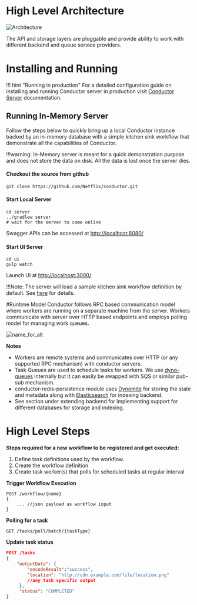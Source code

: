 # High Level Architecture
![Architecture](images/conductor-architecture.png)

The API and storage layers are pluggable and provide ability to work with different backend and queue service providers.

# Installing and Running

!!! hint "Running in production"
	For a detailed configuration guide on installing and running Conductor server in production visit [Conductor Server](/server) documentation.

## Running In-Memory Server

Follow the steps below to quickly bring up a local Conductor instance backed by an in-memory database with a simple kitchen sink workflow that demonstrate all the capabilities of Conductor.

!!!warning:
	In-Memory server is meant for a quick demonstration purpose and does not store the data on disk.  All the data is lost once the server dies.

#### Checkout the source from github

```
git clone https://github.com/Netflix/conductor.git
```
#### Start Local Server
```shell
cd server
../gradlew server
# wait for the server to come online
```
Swagger APIs can be accessed at [http://localhost:8080/](http://localhost:8080/)

#### Start UI Server
```shell
cd ui
gulp watch
```
Launch UI at [http://localhost:3000/](http://localhost:3000/)

!!!Note:
	The server will load a sample kitchen sink workflow definition by default.  See [here](/metadata/kitchensink/) for details.


#Runtime Model
Conductor follows RPC based communication model where workers are running on a separate machine from the server.  Workers communicate with server over HTTP based endpoints and employs polling model for managing work queues.

![name_for_alt](overview.png)

**Notes**

* Workers are remote systems and communicates over HTTP (or any supported RPC mechanism) with conductor servers.
* Task Queues are used to schedule tasks for workers.  We use [dyno-queues][1] internally but it can easily be swapped with SQS or similar pub-sub mechanism.
* conductor-redis-persistence module uses [Dynomite][2] for storing the state and metadata along with [Elasticsearch][3] for indexing backend.
* See section under extending backend for implementing support for different databases for storage and indexing.

[1]: https://github.com/Netflix/dyno-queues
[2]: https://github.com/Netflix/dynomite
[3]: https://www.elastic.co

# High Level Steps
**Steps required for a new workflow to be registered and get executed:**

1. Define task definitions used by the workflow.
2. Create the workflow definition
3. Create task worker(s) that polls for scheduled tasks at regular interval

**Trigger Workflow Execution**

```
POST /workflow/{name}
{
	... //json payload as workflow input
}
```

**Polling for a task**

```
GET /tasks/poll/batch/{taskType}
```
	
**Update task status**
	
```json
POST /tasks
{
	"outputData": {
        "encodeResult":"success",
        "location": "http://cdn.example.com/file/location.png"
        //any task specific output
     },
     "status": "COMPLETED"
}
```
	
